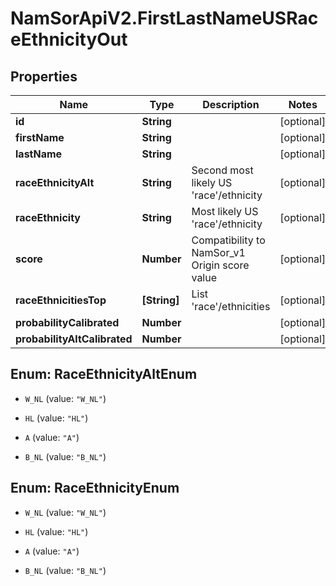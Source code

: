 # NamSorApiV2.FirstLastNameUSRaceEthnicityOut

## Properties
Name | Type | Description | Notes
------------ | ------------- | ------------- | -------------
**id** | **String** |  | [optional] 
**firstName** | **String** |  | [optional] 
**lastName** | **String** |  | [optional] 
**raceEthnicityAlt** | **String** | Second most likely US &#39;race&#39;/ethnicity | [optional] 
**raceEthnicity** | **String** | Most likely US &#39;race&#39;/ethnicity | [optional] 
**score** | **Number** | Compatibility to NamSor_v1 Origin score value | [optional] 
**raceEthnicitiesTop** | **[String]** | List &#39;race&#39;/ethnicities | [optional] 
**probabilityCalibrated** | **Number** |  | [optional] 
**probabilityAltCalibrated** | **Number** |  | [optional] 


<a name="RaceEthnicityAltEnum"></a>
## Enum: RaceEthnicityAltEnum


* `W_NL` (value: `"W_NL"`)

* `HL` (value: `"HL"`)

* `A` (value: `"A"`)

* `B_NL` (value: `"B_NL"`)




<a name="RaceEthnicityEnum"></a>
## Enum: RaceEthnicityEnum


* `W_NL` (value: `"W_NL"`)

* `HL` (value: `"HL"`)

* `A` (value: `"A"`)

* `B_NL` (value: `"B_NL"`)




